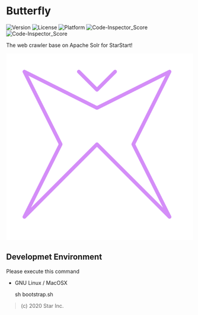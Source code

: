 # Butterfly

![Version](https://img.shields.io/badge/v1-OpenSource-3300AA.svg) ![License](https://img.shields.io/badge/license-MPL--2.0-FF6600.svg) ![Platform](https://img.shields.io/badge/base_on-StarStart!-11BAFF.svg) ![Code-Inspector_Score](https://www.code-inspector.com/project/4429/score/svg) ![Code-Inspector_Score](https://www.code-inspector.com/project/4429/status/svg)

The web crawler base on Apache Solr for StarStart!

![logo](logo.svg)

## Developmet Environment

Please execute this command

- GNU Linux / MacOSX

    sh bootstrap.sh

> (c) 2020 Star Inc.

